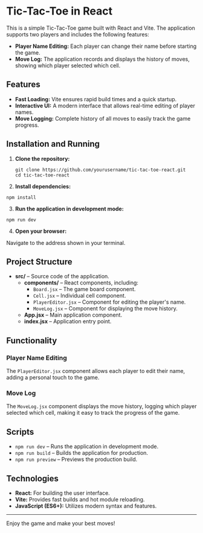 # Tic-Tac-Toe in React

This is a simple Tic-Tac-Toe game built with React and Vite. The application supports two players and includes the following features:

- **Player Name Editing:** Each player can change their name before starting the game.
- **Move Log:** The application records and displays the history of moves, showing which player selected which cell.

## Features

- **Fast Loading:** Vite ensures rapid build times and a quick startup.
- **Interactive UI:** A modern interface that allows real-time editing of player names.
- **Move Logging:** Complete history of all moves to easily track the game progress.

## Installation and Running

1. **Clone the repository:**
   ```
   git clone https://github.com/yourusername/tic-tac-toe-react.git
   cd tic-tac-toe-react
   ```
2. **Install dependencies:**

```
npm install
```

3. **Run the application in development mode:**

```
npm run dev
```

4. **Open your browser:**

Navigate to the address shown in your terminal.

## Project Structure

- **src/** – Source code of the application.
  - **components/** – React components, including:
    - `Board.jsx` – The game board component.
    - `Cell.jsx` – Individual cell component.
    - `PlayerEditor.jsx` – Component for editing the player's name.
    - `MoveLog.jsx` – Component for displaying the move history.
  - **App.jsx** – Main application component.
  - **index.jsx** – Application entry point.

## Functionality

### Player Name Editing

The `PlayerEditor.jsx` component allows each player to edit their name, adding a personal touch to the game.

### Move Log

The `MoveLog.jsx` component displays the move history, logging which player selected which cell, making it easy to track the progress of the game.

## Scripts

- `npm run dev` – Runs the application in development mode.
- `npm run build` – Builds the application for production.
- `npm run preview` – Previews the production build.

## Technologies

- **React:** For building the user interface.
- **Vite:** Provides fast builds and hot module reloading.
- **JavaScript (ES6+):** Utilizes modern syntax and features.

---

Enjoy the game and make your best moves!
